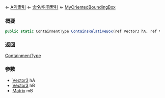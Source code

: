 ← [API索引](Api-Index) ← [命名空间索引](Namespace-Index) ← [MyOrientedBoundingBox](VRageMath.MyOrientedBoundingBox)

### 概要

```csharp
public static ContainmentType ContainsRelativeBox(ref Vector3 hA, ref Vector3 hB, ref Matrix mB)
```

### 返回

[ContainmentType](VRageMath.ContainmentType)

### 参数

* [Vector3](VRageMath.Vector3) hA
* [Vector3](VRageMath.Vector3) hB
* [Matrix](VRageMath.Matrix) mB
